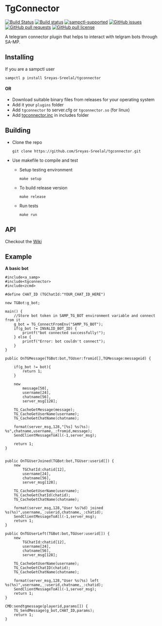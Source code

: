 # TgConnector
[![Build Status](https://travis-ci.org/Sreyas-Sreelal/tgconnector.svg?branch=master)](https://travis-ci.org/Sreyas-Sreelal/tgconnector) [![Build status](https://ci.appveyor.com/api/projects/status/snip8i9cd6xh2x1u?svg=true)](https://ci.appveyor.com/project/Sreyas-Sreelal/tgconnector)
[![sampctl-supported](https://shields.southcla.ws/badge/sampctl-TGConnector-2f2f2f.svg)](https://github.com/Sreyas-Sreelal/tgconnector)
[![GitHub issues](https://img.shields.io/github/issues/Sreyas-Sreelal/tgconnector.svg)](https://github.com/Sreyas-Sreelal/tgconnector/issues) [![GitHub pull requests](https://img.shields.io/github/issues-pr-raw/sreyas-sreelal/tgconnector.svg)](https://github.com/Sreyas-Sreelal/tgconnector/pulls) [![GitHub pull license](https://img.shields.io/github/license/sreyas-sreelal/tgconnector.svg)](LICENSE)

A telegram connector plugin that helps to interact with telgram bots through SA-MP.
## Installing

If you are a sampctl user

`sampctl p install Sreyas-Sreelal/tgconnector`

#### OR
* Download suitable binary files from releases for your operating system
* Add it your `plugins` folder
* Add `tgconnector` to server.cfg or  `tgconnector.so` (for linux)
* Add [tgconnector.inc](include/tgconnector.inc) in includes folder

## Building
* Clone the repo

	`git clone https://github.com/Sreyas-Sreelal/tgconnector.git`

* Use makefile to compile and test
	* Setup testing environment

		`make setup`
	* To build release version

		`make release`
	* Run tests

		`make run`

## API

Checkout the [Wiki](https://github.com/Sreyas-Sreelal/tgconnector/wiki)

## Example
**A basic bot**
```Pawn
#include<a_samp>
#include<tgconnector>
#include<zcmd>

#define CHAT_ID (TGChatId:"YOUR_CHAT_ID_HERE")

new TGBot:g_bot;

main() {
	//Store bot token in SAMP_TG_BOT environment variable and connect from it
	g_bot = TG_ConnectFromEnv("SAMP_TG_BOT");
	if(g_bot != INVALID_BOT_ID) {
		printf("bot connected successfully!");
	} else {
		printf("Error: bot couldn't connect");
	}
}

public OnTGMessage(TGBot:bot,TGUser:fromid[],TGMessage:messageid) {

	if(g_bot != bot){
		return 1;
	}

	new
		message[50],
		username[24],
		chatname[56],
		server_msg[128];

	TG_CacheGetMessage(message);
	TG_CacheGetUserName(username);
	TG_CacheGetChatName(chatname);

	format(server_msg,128,"[%s] %s(%s): %s",chatname,username,_:fromid,message);
	SendClientMessageToAll(-1,server_msg);

	return 1;
}


public OnTGUserJoined(TGBot:bot,TGUser:userid[]) {
	new
		TGChatId:chatid[12],
		username[24],
		chatname[56],
		server_msg[128];

	TG_CacheGetUserName(username);
	TG_CacheGetChatId(chatid);
	TG_CacheGetChatName(chatname);

	format(server_msg,128,"User %s(%d) joined %s(%s)",username,_:userid,chatname,_:chatid);
	SendClientMessageToAll(-1,server_msg);
	return 1;
}

public OnTGUserLeft(TGBot:bot,TGUser:userid[]) {
	new
		TGChatId:chatid[12],
		username[24],
		chatname[56],
		server_msg[128];

	TG_CacheGetUserName(username);
	TG_CacheGetChatID(chatid);
	TG_CacheGetChatName(chatname);

	format(server_msg,128,"User %s(%s) left %s(%s)",username,_:userid,chatname,_:chatid);
	SendClientMessageToAll(-1,server_msg);
	return 1;
}

CMD:sendtgmessage(playerid,params[]) {
	TG_SendMessage(g_bot,CHAT_ID,params);
	return 1;
}
```